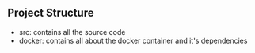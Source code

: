 ## Project Structure
- src: contains all the source code
- docker: contains all about the docker container and it's dependencies
